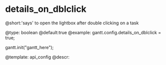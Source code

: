 details_on_dblclick
=============
@short:'says' to open the lightbox after double clicking on a task
	

@type: boolean
@default:true
@example:
gantt.config.details_on_dblclick = true;

gantt.init("gantt_here");


@template:	api_config
@descr:


